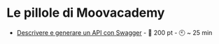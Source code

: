# Le pillole di Moovacademy
* [Descrivere e generare un API con Swagger](./describeapiswagger/describeapiswagger.md) - :gift: 200 pt - :clock10: ~ 25 min
